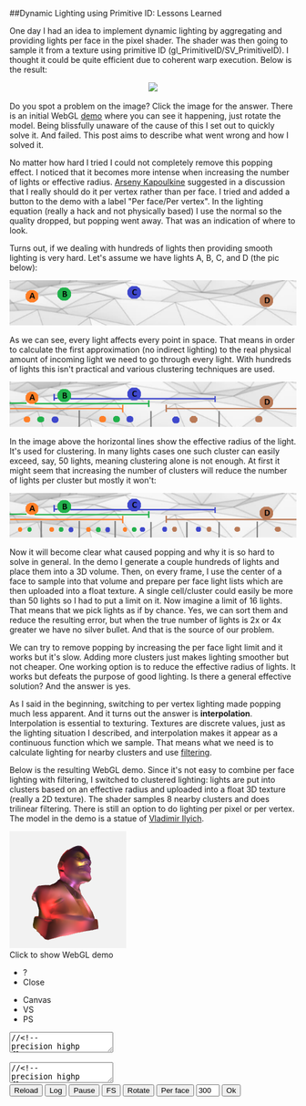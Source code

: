 
##Dynamic Lighting using Primitive ID: Lessons Learned

  One day I had an idea to implement dynamic lighting by aggregating and providing lights per face
  in the pixel shader. The shader was then going to sample it from a texture using primitive ID
  (gl\_PrimitiveID/SV\_PrimitiveID). I thought it could be quite efficient due to coherent warp 
  execution. Below is the result:

  <center><a href="images/lenin-popping-marked.jpg" onclick="event.preventDefault()">
  <img onclick="this.src = this.src.indexOf('marked') > 0 ? 'images/lenin-popping.jpg' : 'images/lenin-popping-marked.jpg'" 
    src="images/lenin-popping.jpg" class="img35"/>
  </a></center>

  Do you spot a problem on the image? Click the image for the answer. There is an initial WebGL 
  [demo][] where you can see it happening, just rotate the model. Being blissfully unaware of the 
  cause of this I set out to quickly solve it. And failed. This post aims to describe what went 
  wrong and how I solved it.
  
  No matter how hard I tried I could not completely remove this popping effect. I noticed that
  it becomes more intense when increasing the number of lights or effective radius.
  [Arseny Kapoulkine][twitter] suggested in a discussion that I really should do it per vertex 
  rather than per face. I tried and added a button to the demo with a label "Per face/Per 
  vertex". In the lighting equation (really a hack and not physically based) I use the normal 
  so the quality dropped, but popping went away. That was an indication of where to look.

  Turns out, if we dealing with hundreds of lights then providing smooth lighting is very hard. 
  Let's assume we have lights A, B, C, and D (the pic below):

  <center><img src="images/lights0.png"></center>

  As we can see, every light affects every point in space. That means in order to calculate 
  the first approximation (no indirect lighting) to the real physical amount of incoming light 
  we need to go through every light. With hundreds of lights this isn't practical and various 
  clustering techniques are used.

  <center><img src="images/lights1.png"></center>

  In the image above the horizontal lines show the effective radius of the light. It's used
  for clustering. In many lights cases one such cluster can easily exceed, say, 50 lights, 
  meaning clustering alone is not enough. At first it might seem that increasing the number
  of clusters will reduce the number of lights per cluster but mostly it won't:

  <center><img src="images/lights2.png"></center>

  Now it will become clear what caused popping and why it is so hard to solve in general.
  In the demo I generate a couple hundreds of lights and place them into a 3D volume. Then,
  on every frame, I use the center of a face to sample into that volume and prepare per face
  light lists which are then uploaded into a float texture. A single cell/cluster could easily
  be more than 50 lights so I had to put a limit on it. Now imagine a limit of 16 lights. That 
  means that we pick lights as if by chance. Yes, we can sort them and reduce the resulting error, 
  but when the true number of lights is 2x or 4x greater we have no silver bullet. And that is
  the source of our problem.

  We can try to remove popping by increasing the per face light limit and it works but it's slow.
  Adding more clusters just makes lighting smoother but not cheaper. One working option is to 
  reduce the effective radius of lights. It works but defeats the purpose of good lighting.
  Is there a general effective solution? And the answer is yes.

  As I said in the beginning, switching to per vertex lighting made popping much less apparent.
  And it turns out the answer is **interpolation**. Interpolation is essential to texturing. 
  Textures are discrete values, just as the lighting situation I described, and interpolation 
  makes it appear as a continuous function which we sample. That means what we need is to calculate 
  lighting for nearby clusters and use [filtering][].

  Below is the resulting WebGL demo. Since it's not easy to combine per face lighting with 
  filtering, I switched to clustered lighting: lights are put into clusters based on an effective 
  radius and uploaded into a float 3D texture (really a 2D texture). The shader samples 8 nearby
  clusters and does trilinear filtering. There is still an option to do lighting per pixel or 
  per vertex. The model in the demo is a statue of [Vladimir Ilyich][lenin].


<div class="webgl" webgl_version="1" webgl_div="shader0" init="load_demo">
  <img class="link" src="images/lenin.png" title="Click to show WebGL demo" alt="WebGL demo"/><br/>
  <span>Click to show WebGL demo</span>
</div>

<div class="shader hidden" id="shader0" js="" fn="">
  <ul class="close">
    <li title="Info" class="help">?</li>
    <li title="Close Demo" class="close">Close</li>
  </ul>
  <ul class="menu">
    <li title="WebGL Canvas" class="canvas">Canvas</li>
    <li title="Vertex Shader" class="vs">VS</li>
    <li title="Pixel Shader" class="ps">PS</li>
  </ul>
  <div class="canvas">
  <canvas hide class="canvas"></canvas>
  <textarea hide class="vs hidden" spellcheck="false">//<!--
precision highp float;
attribute vec3 v_in;
attribute vec3 vn_in;
attribute float vid_in;

varying vec3 pos;
varying vec3 vn;
varying vec3 color;

uniform mat3 cam;
uniform vec3 campos;
uniform vec2 screen;
uniform vec3 opts;
uniform float t;

const float lsize = 12.;

const float pi = 3.14159265;

uniform float vmode;
uniform vec2 ltexsize;
uniform sampler2D ltex;

float round(float v){ return floor(v+.5); }

vec3 getc(float x) {

  vec3 colors[5];

  colors[0]=vec3(70, 90, 70)/255.;
  colors[1]=vec3(80, 60, 100)/255.;
  colors[2]=vec3(180, 50, 80)/255.;
  colors[3]=vec3(70, 80, 100)/255.;
  colors[4]=vec3(180, 60, 40)/255.;

  float v = mod(x,5.);

  if(v==0.) return colors[0];
  if(v==1.) return colors[1];
  if(v==2.) return colors[2];
  if(v==3.) return colors[3];
  return colors[4];
}

vec3 light(vec3 cell, vec3 pos, vec3 vn ) {
  float cells = opts.x, lpercell = opts.y, distmax = opts.z;
  float zsqrt = sqrt( cells ), texl = cells * zsqrt;
  cell = clamp(cell,.0,cells-1.);
  vec3 n = normalize(vn);
  vec3 p = pos/distmax*.5 + .5;
  vec2 pxh = vec2( .5/texl/lpercell, .5/texl );
  vec2 px = vec2( 1./texl/lpercell, 0 );
  vec2 zoff = vec2( mod(cell.z,zsqrt), floor( cell.z/zsqrt ) );
  vec2 uv = ( cell.xy + zoff*cells ) / texl;

  vec3 c = vec3(0,0,0);

  for(float i=.0; i < lsize; i++ ) {
    vec4 l = texture2D( ltex, uv+i*px+pxh );
    if( l.w == .0 ) break;
    vec3 ldir = l.xyz-p;
    float d = 1.+length(ldir);
    float kd = abs( dot(normalize(ldir), n) );
    float s = smoothstep(0.,0.5,cos(t));
    kd = 4. * pow(kd, 2.) / pow( d, 16.);
    c = c + kd * getc(l.w);
  }
  return c;
}

void main() {

  vec3 ar = vec3(1);
  if( screen.x > screen.y ) 
    ar = vec3(screen.y/screen.x,1,1);
  else
    ar = vec3(1,screen.x/screen.y,1);
  vn = cam*vn_in;
  vec3 p = cam*v_in;
  pos = p;
  p = p+campos;
  float far = 10000.0;
  float near = 1.0;
  float z = p.z;
  p = ar * p;
  p.z = far*(z-near)/(far-near);
  gl_Position = vec4(p,z);


  if( vmode == 1. ) {

    float cells = opts.x, distmax = opts.z;
    vec3 p = pos/distmax*.5 + .5;
    vec3 cell = floor(p*cells-.5);
    vec3 off = fract(p*cells+.5);

    vec3 c0 = light( cell + vec3(0,0,0), pos, vn );
    vec3 c1 = light( cell + vec3(1,0,0), pos, vn );
    vec3 c01 = mix(c0,c1,off.x);
    vec3 c2 = light( cell + vec3(0,1,0), pos, vn );
    vec3 c3 = light( cell + vec3(1,1,0), pos, vn );
    vec3 c23 = mix(c2,c3,off.x);
    vec3 c03 = mix(c01,c23,off.y);

    vec3 d0 = light( cell + vec3(0,0,1), pos, vn );
    vec3 d1 = light( cell + vec3(1,0,1), pos, vn );
    vec3 d01 = mix(d0,d1,off.x);
    vec3 d2 = light( cell + vec3(0,1,1), pos, vn );
    vec3 d3 = light( cell + vec3(1,1,1), pos, vn );
    vec3 d23 = mix(d2,d3,off.x);
    vec3 d03 = mix(d01,d23,off.y);

    vec3 c = mix(c03,d03,off.z);

    const float gamma = 1./2.2;
    c = pow(c, vec3(gamma));
    color = c;
  }
  
}
//-->
  </textarea>
  <textarea hide class="ps hidden" spellcheck="false">//<!--
precision highp float;
varying vec3 pos;
varying vec3 vn;
varying vec3 color;

const float pi = 3.14159265;

const float lsize = 12.;

uniform vec3 opts;
uniform float vmode;
uniform float t;
uniform sampler2D ltex;

float round(float v){ return floor(v+.5); }

vec3 getc(float x) {

  vec3 colors[5];

  colors[0]=vec3(70, 90, 70)/255.;
  colors[1]=vec3(80, 60, 100)/255.;
  colors[2]=vec3(180, 50, 80)/255.;
  colors[3]=vec3(70, 80, 100)/255.;
  colors[4]=vec3(180, 60, 40)/255.;

  float v = mod(x,5.);

  if(v==0.) return colors[0];
  if(v==1.) return colors[1];
  if(v==2.) return colors[2];
  if(v==3.) return colors[3];
  return colors[4];
}

vec3 light(vec3 cell) {
  float cells = opts.x, lpercell = opts.y, distmax = opts.z;
  float zsqrt = sqrt( cells ), texl = cells * zsqrt;
  cell = clamp(cell,.0,cells-1.);
  vec3 n = normalize(vn);
  vec3 p = pos/distmax*.5 + .5;
  vec2 pxh = vec2( .5/texl/lpercell, .5/texl );
  vec2 px = vec2( 1./texl/lpercell, 0 );
  vec2 zoff = vec2( mod(cell.z,zsqrt), floor( cell.z/zsqrt ) );
  vec2 uv = ( cell.xy + zoff*cells ) / texl;

  vec3 c = vec3(0,0,0);

  for(float i=.0; i < lsize; i++ ) {
    vec4 l = texture2D( ltex, uv+i*px+pxh );
    if( l.w == .0 ) break;
    vec3 ldir = l.xyz-p;
    float d = 1.+length(ldir);
    float kd = abs( dot(normalize(ldir), n) );
    kd = 4. * pow(kd, 2.0) / pow(d, 16.);
    c = c + kd * getc(l.w);
  }
  return c;
}

void main() {

  if( vmode == 1. ) {
    gl_FragColor = vec4(color, 1);
    return;
  }

  float cells = opts.x, distmax = opts.z;
  vec3 p = pos/distmax*.5 + .5;
  vec3 cell = floor(p*cells-.5);
  vec3 off = fract(p*cells+.5);
  
  vec3 c0 = light( cell );
  vec3 c1 = light( cell + vec3(1,0,0));
  vec3 c01 = mix(c0,c1,off.x);
  vec3 c2 = light( cell + vec3(0,1,0));
  vec3 c3 = light( cell + vec3(1,1,0));
  vec3 c23 = mix(c2,c3,off.x);
  vec3 c03 = mix(c01,c23,off.y);
  
  vec3 d0 = light( cell + vec3(0,0,1));
  vec3 d1 = light( cell + vec3(1,0,1));
  vec3 d01 = mix(d0,d1,off.x);
  vec3 d2 = light( cell + vec3(0,1,1));
  vec3 d3 = light( cell + vec3(1,1,1));
  vec3 d23 = mix(d2,d3,off.x);
  vec3 d03 = mix(d01,d23,off.y);
  
  vec3 c = mix(c03,d03,off.z);

  const float gamma = 1./2.2;
  c = pow(c, vec3(gamma));

  gl_FragColor = vec4(c, 1);
}
//-->
  </textarea>
  <div hide class="help hidden"></div>
  </div>
  <div class="buttons">
  <button title="Reload Shaders" class="reload">Reload</button>
  <button title="Output WebGL Info in Console" class="log">Log</button>
  <button title="Pause Rendering" class="pause">Pause</button>
  <button title="Go Fullscreen" class="fscreen">FS</button>
  <button title="Rotate/Dont Rotate" id="rot" class="active">Rotate</button>
  <button title="Lighting Per Face/Per Vertex" id="vmode">Per face</button>
  <input type="text" size="2" title="Number of Lights" value="300" id="nlights">
  <button title="Set the Number of Lights" id="setnlights">Ok</button>
  </div>
</div>

<div class="clear">
</div>


<div>

<script src="js/common.js"></script>
<script src="js/loader.js"></script>
<script src="js/math.js"></script>
<script src="js/camera.js"></script>
<script src="js/webgl-quad.js"></script>
<script src="js/webgl.js"></script>


<script>

  var loader_lenin;

  function load_demo (cb) {

    var span = this.querySelector("span");
    var div = this;

    if( !loader_lenin || 
          loader_lenin.failed || 
            !loader_lenin.loaded )

      loader_lenin = load_resources( ["webgl/lenin2dec4k.obj"], {} );

    loader_lenin.delay = 500;
    loader_lenin.span_text = "Computing lights, please wait...";
    loader_lenin.span_title = "Please wait";

    var fn = function(){ 
      if( loader_lenin.failed ) 
        alert("Loading " + loader_lenin.failed_src + " failed. Try realoading the page.");
      else if( ! loader_lenin.loaded ) 
        alert("Resources not loaded. Check console output (ctrl+shift+j or F12) and try reloading the page.");
      else {
        loader_lenin.step=2;
        lenin.call ( div, cb );
      }
    };

    load_animation (loader_lenin, span, fn);
  }

  var vv, vb, nb, fcb, idb;
  var d_max=0.0, cells=16, lights_max=250, rotate = true;
  var lights, lradius = 4./cells;
  var lpercell=12, lsort=true, vmode=false;
  var per_frame=0, ltexw, ltexh, ltex, ltexupdate=false;

  if( sqrt(cells) - floor(sqrt(cells)) ) throw "cells is not a square number";

  function lenin (cb) {

    if( vb === undefined ) {

      load_buffers();
    }

    load_lights();

    var div = this.getAttribute("webgl_div");
    var canvas = document.querySelector( "div#"+div+" canvas" );

    rotate = true;
    
    var but_rot = document.getElementById( "rot" );
    but_rot.classList.add("active");
    but_rot.onclick = function() { 
      rotate = this.classList.toggle("active"); this.blur(); 
    };

    var cam = camera_create( { element: canvas.parentNode, nobind: false, personal: false, pos: vec3(0,0,400), speed: 10 } );
    var a=-Math.PI/2048.0, c=Math.cos(a), s=Math.sin(a);
    var mrot = mat3(vec3(c,0,s),vec3(0,1,0),vec3(-s,0,c));
    var camm = mat3();
    
    var but_vmode = document.getElementById( "vmode" );
    but_vmode.onclick = function() { 
      if( !this.vmode ) {
        this.innerHTML = "Per vertex";
        vmode = this.vmode = true;
      } else {
        this.innerHTML = "Per face";
        vmode = this.vmode = false;
      }
      this.blur();
      this.disabled = true;
      setTimeout( function() { but_vmode.disabled = false; }, 500 );
    };

    var but_nlights = document.getElementById( "setnlights" );
    var nlights = document.getElementById( "nlights" );
    nlights.value = lights_max;
    but_nlights.onclick = function() {
      var n = parseInt( nlights.value, 10 );
      if( n === NaN || n < 0 || n > 1000 ) alert( "wrong value" );
      else {
        but_nlights.innerHTML = "Please wait...";
        but_nlights.disabled = true;
        setTimeout( function() {
          lights_max = n;
          load_lights();
          ltexupdate = true;
          but_nlights.innerHTML = "Ok";
          but_nlights.disabled = false;
        }, 100 );
      }
    };

    var opts = {
      bgcolor : [.95, .95, .95, 1],
      buffers : {v_in: vb, vn_in: nb, vid_in: idb},
      draw_size : vb.length/3,
      uniforms : {
        opts: [cells,lpercell,d_max],
        cam: function(){ return cam.get_m(); }, 
        campos: function(){ return cam.get_pos(); },
        vmode: function(){ return [vmode]; },
      },
      textures : { 
        ltex: { tex2d: 1, width: ltexw, height: ltexh, format: "RGBA", type: "FLOAT",
                  minf:"NEAREST", magf:"NEAREST", genmipmap: 0, 
                  data: function(frame,dt) { 
                          if( frame === undefined || ltexupdate ) { 
                            ltexupdate = false;
                            return ltex;
                          }
                          return null;
                        },
               },
      },
      extensions : [ "OES_texture_float" ],
      onreload : function() { cam.reset_m(); },
      onclose : function() { camera_remove(cam); },
      onpause : function(s) { cam.pause(s); },
      onframe : function(frame,dt) {
        if( !cam.paused && rotate ) {
          mcopy( camm, cam.m );
          mclear( cam.m );
          mmul( cam.m, camm, mrot );
        }

        if( per_frame && frame%per_frame == 0 ) {
          load_lights( true );
          ltexupdate = true;
        }
      },
    };
    opts.uniforms.cam.matrix_size = 3;
    cb (opts);
  }

  function load_buffers() {

    var m, v=[], vn=[], f=[];

    var reg = /^v\s+([-.\d]+)\s+([-.\d]+)\s+([-.\d]+)/gm;
    while( (m = reg.exec( loader_lenin.data[0])) !== null )
      v.push( parseFloat(m[1]), parseFloat(m[2]), parseFloat(m[3]) );

    reg = /^vn\s+([-.\d]+)\s+([-.\d]+)\s+([-.\d]+)/gm;
    while( (m = reg.exec( loader_lenin.data[0])) !== null )
      vn.push( parseFloat(m[1]), parseFloat(m[2]), parseFloat(m[3]) );

    reg = /^f\s+(\d+)\/\/\d+\s+(\d+)\/\/\d+\s+(\d+)\/\/\d+/gm;
    while( (m = reg.exec( loader_lenin.data[0])) !== null )
      f.push( parseFloat(m[1]), parseFloat(m[2]), parseFloat(m[3]) );

    vb = new Float32Array( f.length*3 );
    nb = new Float32Array( f.length*3 );
    idb = new Float32Array( f.length );
    idb.attrib_size = 1;
    var vv = vec3();
    
    for(var i=0; i<f.length; i++) {

      for(var t=0; t<3; t++) {
        vv[t] = vb[i*3+t] = v[ (f[i]-1)*3+t ];
        nb[i*3+t] = vn[ (f[i]-1)*3+t ];
      }

      d_max = Math.max( d_max, len(vv) );

      idb[i] = i;
    }

  }

  function load_lights(animate) {

    var v = vec4(), ldir = vec4(), pxh = 0.5*1.0/cells;

    if( !animate ) {
      console.info( "computing lights clusters: ", Math.pow(cells,3)*lights_max, "loop iterations" );
      lights=[];
    }

    var lights_data = array( Math.pow(cells,3), null ).map( function(){ return []; } );
  
    for(var n=0; n<lights_max; n++) {    

      var l;

      if( !animate )
        lights.push( l = vec4( Math.random(), Math.random(), Math.random(), n ) );
      else
        l = lights_animate( lights[n] );

      for(var z=0; z<cells; z++)
      for(var y=0; y<cells; y++)
      for(var x=0; x<cells; x++) {
        v[0] = x/cells+pxh; 
        v[1] = y/cells+pxh; 
        v[2] = z/cells+pxh;
        v[3] = n;
        sub(ldir, l, v);
        var d = len(ldir);
        if( d > lradius ) continue;
        var idx = z*cells*cells+y*cells+x;
        if( lsort || lights_data[idx].length < lpercell ) {
          l.dist_to_cell = d;
          lights_data[idx].push( l );
        }
      }
      
    }

    if( lsort ) {
      
      if( !animate ) console.info( "sorting lights in cells" );

      foreach( lights_data, function(e,i){
        e.sort( function(a,b) { return a.dist_to_cell - b.dist_to_cell; } );
      } );
    }

    if( !ltex )
      ltex = new Float32Array( Math.pow( cells, 3 ) * lpercell * 4 );
    else
      ltex.fill(0);

    var zsqrt = round( sqrt( cells ) );
    var stride = cells*lpercell*zsqrt*4;
    ltexw = cells*zsqrt*lpercell;
    ltexh = cells*zsqrt;

    for(var z=0; z<cells; z++)
    for(var y=0; y<cells; y++)
    for(var x=0; x<cells; x++) {
      var zx = z % zsqrt, zy = floor( z / zsqrt );
      var idx = z*cells*cells+y*cells+x;
      foreach( lights_data[idx], function(e,i) {
        if( i >= lpercell ) return;
        var offx = zx*cells, offy = zy*cells;
        for( var n=0; n < 4; n++ ) 
          ltex[(y+offy)*stride+(x+offx)*lpercell*4+i*4+n] = e[n];
      } );
    }
  }

  var vel = vec4(0, 0.0*per_frame, 0, 0), velo = vec4();
  var vela = Math.PI/2048.*per_frame, velc = Math.cos( vela ), vels = Math.sin( vela );
  var velm = mat4( vec4(velc,0,vels,0), vec4(0,1,0,0), vec4(-vels,0,velc,0), vec4(0,0,0,0) );


  function lights_animate(l) {
    var n = l[3];
    add( l, l, vel );
    vclear( velo );
    vmul( velo, velm, l );
    wrapv( velo );
    vcopy( l, velo );
    l[3] = n;
    return l;
  }

</script>

</div>


[shader]: shader.html
[lenin]: lenin.html "Vladymir Lenin"
[demo]: lenin-lights.html "Vladymir Lenin in Lights WebGL Demo"
[pop]: images/lenin-popping.jpg "Lenin Lights WebGL Demo" 
[pop2]: images/lenin-popping-marked.jpg "Lenin Lights WebGL Demo" 
[twitter]: https://twitter.com/zeuxcg "Arseny Kapoulkine Twitter"
[eq]:https://en.wikipedia.org/wiki/Rendering_equation "Rendering Equation"
[filtering]:https://en.wikipedia.org/wiki/Upsampling "Upsampling"


